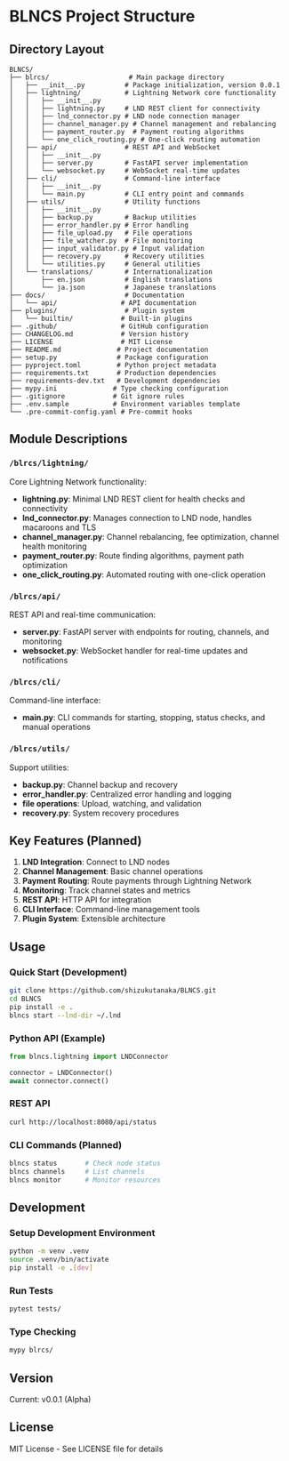 # BLNCS Project Structure

## Directory Layout

```
BLNCS/
├── blrcs/                    # Main package directory
│   ├── __init__.py          # Package initialization, version 0.0.1
│   ├── lightning/           # Lightning Network core functionality
│   │   ├── __init__.py     
│   │   ├── lightning.py     # LND REST client for connectivity
│   │   ├── lnd_connector.py # LND node connection manager
│   │   ├── channel_manager.py # Channel management and rebalancing
│   │   ├── payment_router.py  # Payment routing algorithms
│   │   └── one_click_routing.py # One-click routing automation
│   ├── api/                 # REST API and WebSocket
│   │   ├── __init__.py
│   │   ├── server.py        # FastAPI server implementation
│   │   └── websocket.py     # WebSocket real-time updates
│   ├── cli/                 # Command-line interface
│   │   ├── __init__.py
│   │   └── main.py          # CLI entry point and commands
│   ├── utils/               # Utility functions
│   │   ├── __init__.py
│   │   ├── backup.py        # Backup utilities
│   │   ├── error_handler.py # Error handling
│   │   ├── file_upload.py   # File operations
│   │   ├── file_watcher.py  # File monitoring
│   │   ├── input_validator.py # Input validation
│   │   ├── recovery.py      # Recovery utilities
│   │   └── utilities.py     # General utilities
│   └── translations/        # Internationalization
│       ├── en.json          # English translations
│       └── ja.json          # Japanese translations
├── docs/                    # Documentation
│   └── api/                # API documentation
├── plugins/                 # Plugin system
│   └── builtin/            # Built-in plugins
├── .github/                # GitHub configuration
├── CHANGELOG.md            # Version history
├── LICENSE                 # MIT License
├── README.md              # Project documentation
├── setup.py               # Package configuration
├── pyproject.toml         # Python project metadata
├── requirements.txt       # Production dependencies
├── requirements-dev.txt   # Development dependencies
├── mypy.ini              # Type checking configuration
├── .gitignore            # Git ignore rules
├── .env.sample           # Environment variables template
└── .pre-commit-config.yaml # Pre-commit hooks

```

## Module Descriptions

### `/blrcs/lightning/`
Core Lightning Network functionality:
- **lightning.py**: Minimal LND REST client for health checks and connectivity
- **lnd_connector.py**: Manages connection to LND node, handles macaroons and TLS
- **channel_manager.py**: Channel rebalancing, fee optimization, channel health monitoring
- **payment_router.py**: Route finding algorithms, payment path optimization
- **one_click_routing.py**: Automated routing with one-click operation

### `/blrcs/api/`
REST API and real-time communication:
- **server.py**: FastAPI server with endpoints for routing, channels, and monitoring
- **websocket.py**: WebSocket handler for real-time updates and notifications

### `/blrcs/cli/`
Command-line interface:
- **main.py**: CLI commands for starting, stopping, status checks, and manual operations

### `/blrcs/utils/`
Support utilities:
- **backup.py**: Channel backup and recovery
- **error_handler.py**: Centralized error handling and logging
- **file operations**: Upload, watching, and validation
- **recovery.py**: System recovery procedures

## Key Features (Planned)

1. **LND Integration**: Connect to LND nodes
2. **Channel Management**: Basic channel operations
3. **Payment Routing**: Route payments through Lightning Network
4. **Monitoring**: Track channel states and metrics
5. **REST API**: HTTP API for integration
6. **CLI Interface**: Command-line management tools
7. **Plugin System**: Extensible architecture

## Usage

### Quick Start (Development)
```bash
git clone https://github.com/shizukutanaka/BLNCS.git
cd BLNCS
pip install -e .
blncs start --lnd-dir ~/.lnd
```

### Python API (Example)
```python
from blncs.lightning import LNDConnector

connector = LNDConnector()
await connector.connect()
```

### REST API
```bash
curl http://localhost:8080/api/status
```

### CLI Commands (Planned)
```bash
blncs status       # Check node status
blncs channels     # List channels
blncs monitor      # Monitor resources
```

## Development

### Setup Development Environment
```bash
python -m venv .venv
source .venv/bin/activate
pip install -e .[dev]
```

### Run Tests
```bash
pytest tests/
```

### Type Checking
```bash
mypy blrcs/
```

## Version

Current: v0.0.1 (Alpha)

## License

MIT License - See LICENSE file for details